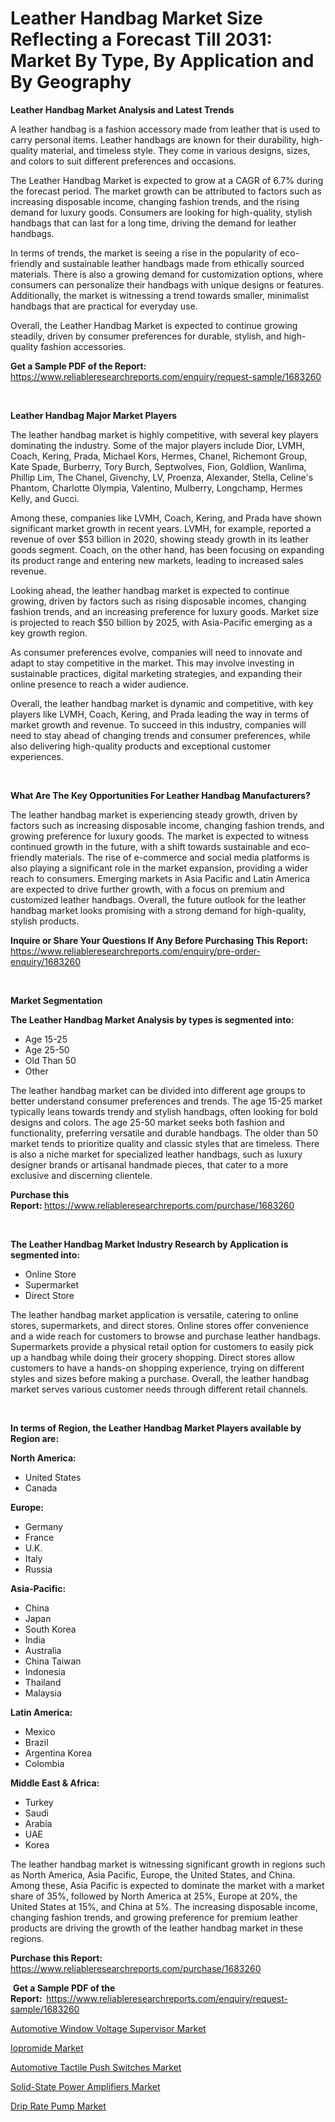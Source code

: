 <p><h1>Leather Handbag Market Size Reflecting a Forecast Till 2031: Market By Type, By Application and By Geography</h1></p><p><strong>Leather Handbag Market Analysis and Latest Trends</strong></p>
<p><p>A leather handbag is a fashion accessory made from leather that is used to carry personal items. Leather handbags are known for their durability, high-quality material, and timeless style. They come in various designs, sizes, and colors to suit different preferences and occasions.</p><p>The Leather Handbag Market is expected to grow at a CAGR of 6.7% during the forecast period. The market growth can be attributed to factors such as increasing disposable income, changing fashion trends, and the rising demand for luxury goods. Consumers are looking for high-quality, stylish handbags that can last for a long time, driving the demand for leather handbags.</p><p>In terms of trends, the market is seeing a rise in the popularity of eco-friendly and sustainable leather handbags made from ethically sourced materials. There is also a growing demand for customization options, where consumers can personalize their handbags with unique designs or features. Additionally, the market is witnessing a trend towards smaller, minimalist handbags that are practical for everyday use.</p><p>Overall, the Leather Handbag Market is expected to continue growing steadily, driven by consumer preferences for durable, stylish, and high-quality fashion accessories.</p></p>
<p><strong>Get a Sample PDF of the Report:&nbsp;</strong> <a href="https://www.reliableresearchreports.com/enquiry/request-sample/1683260">https://www.reliableresearchreports.com/enquiry/request-sample/1683260</a></p>
<p>&nbsp;</p>
<p><strong>Leather Handbag Major Market Players</strong></p>
<p><p>The leather handbag market is highly competitive, with several key players dominating the industry. Some of the major players include Dior, LVMH, Coach, Kering, Prada, Michael Kors, Hermes, Chanel, Richemont Group, Kate Spade, Burberry, Tory Burch, Septwolves, Fion, Goldlion, Wanlima, Phillip Lim, The Chanel, Givenchy, LV, Proenza, Alexander, Stella, Celine's Phantom, Charlotte Olympia, Valentino, Mulberry, Longchamp, Hermes Kelly, and Gucci.</p><p>Among these, companies like LVMH, Coach, Kering, and Prada have shown significant market growth in recent years. LVMH, for example, reported a revenue of over $53 billion in 2020, showing steady growth in its leather goods segment. Coach, on the other hand, has been focusing on expanding its product range and entering new markets, leading to increased sales revenue.</p><p>Looking ahead, the leather handbag market is expected to continue growing, driven by factors such as rising disposable incomes, changing fashion trends, and an increasing preference for luxury goods. Market size is projected to reach $50 billion by 2025, with Asia-Pacific emerging as a key growth region.</p><p>As consumer preferences evolve, companies will need to innovate and adapt to stay competitive in the market. This may involve investing in sustainable practices, digital marketing strategies, and expanding their online presence to reach a wider audience.</p><p>Overall, the leather handbag market is dynamic and competitive, with key players like LVMH, Coach, Kering, and Prada leading the way in terms of market growth and revenue. To succeed in this industry, companies will need to stay ahead of changing trends and consumer preferences, while also delivering high-quality products and exceptional customer experiences.</p></p>
<p>&nbsp;</p>
<p><strong>What Are The Key Opportunities For Leather Handbag Manufacturers?</strong></p>
<p><p>The leather handbag market is experiencing steady growth, driven by factors such as increasing disposable income, changing fashion trends, and growing preference for luxury goods. The market is expected to witness continued growth in the future, with a shift towards sustainable and eco-friendly materials. The rise of e-commerce and social media platforms is also playing a significant role in the market expansion, providing a wider reach to consumers. Emerging markets in Asia Pacific and Latin America are expected to drive further growth, with a focus on premium and customized leather handbags. Overall, the future outlook for the leather handbag market looks promising with a strong demand for high-quality, stylish products.</p></p>
<p><strong>Inquire or Share Your Questions If Any Before Purchasing This Report:</strong> <a href="https://www.reliableresearchreports.com/enquiry/pre-order-enquiry/1683260">https://www.reliableresearchreports.com/enquiry/pre-order-enquiry/1683260</a></p>
<p>&nbsp;</p>
<p><strong>Market Segmentation</strong></p>
<p><strong>The Leather Handbag Market Analysis by types is segmented into:</strong></p>
<p><ul><li>Age 15-25</li><li>Age 25-50</li><li>Old Than 50</li><li>Other</li></ul></p>
<p><p>The leather handbag market can be divided into different age groups to better understand consumer preferences and trends. The age 15-25 market typically leans towards trendy and stylish handbags, often looking for bold designs and colors. The age 25-50 market seeks both fashion and functionality, preferring versatile and durable handbags. The older than 50 market tends to prioritize quality and classic styles that are timeless. There is also a niche market for specialized leather handbags, such as luxury designer brands or artisanal handmade pieces, that cater to a more exclusive and discerning clientele.</p></p>
<p><strong>Purchase this Report:&nbsp;</strong><a href="https://www.reliableresearchreports.com/purchase/1683260">https://www.reliableresearchreports.com/purchase/1683260</a></p>
<p>&nbsp;</p>
<p><strong>The Leather Handbag Market Industry Research by Application is segmented into:</strong></p>
<p><ul><li>Online Store</li><li>Supermarket</li><li>Direct Store</li></ul></p>
<p><p>The leather handbag market application is versatile, catering to online stores, supermarkets, and direct stores. Online stores offer convenience and a wide reach for customers to browse and purchase leather handbags. Supermarkets provide a physical retail option for customers to easily pick up a handbag while doing their grocery shopping. Direct stores allow customers to have a hands-on shopping experience, trying on different styles and sizes before making a purchase. Overall, the leather handbag market serves various customer needs through different retail channels.</p></p>
<p>&nbsp;</p>
<p><strong>In terms of Region, the Leather Handbag Market Players available by Region are:</strong></p>
<p>
    <p> <strong> North America: </strong>
        <ul>
            <li>United States</li>
            <li>Canada</li>
        </ul>
        </p> 
    <p> <strong> Europe: </strong>
        <ul>
            <li>Germany</li>
            <li>France</li>
            <li>U.K.</li>
            <li>Italy</li>
            <li>Russia</li>
        </ul>
        </p> 
    <p> <strong> Asia-Pacific: </strong>
        <ul>
            <li>China</li>
            <li>Japan</li>
            <li>South Korea</li>
            <li>India</li>
            <li>Australia</li>
            <li>China Taiwan</li>
            <li>Indonesia</li>
            <li>Thailand</li>
            <li>Malaysia</li>
        </ul>
        </p> 
    <p> <strong> Latin America: </strong>
        <ul>
            <li>Mexico</li>
            <li>Brazil</li>
            <li>Argentina Korea</li>
            <li>Colombia</li>
        </ul>
        </p> 
    <p> <strong> Middle East & Africa: </strong>
        <ul>
            <li>Turkey</li>
            <li>Saudi</li>
            <li>Arabia</li>
            <li>UAE</li>
            <li>Korea</li>
        </ul>
    </p>
    </p>
<p><p>The leather handbag market is witnessing significant growth in regions such as North America, Asia Pacific, Europe, the United States, and China. Among these, Asia Pacific is expected to dominate the market with a market share of 35%, followed by North America at 25%, Europe at 20%, the United States at 15%, and China at 5%. The increasing disposable income, changing fashion trends, and growing preference for premium leather products are driving the growth of the leather handbag market in these regions.</p></p>
<p><strong>Purchase this Report: </strong><a href="https://www.reliableresearchreports.com/purchase/1683260">https://www.reliableresearchreports.com/purchase/1683260</a></p>
<p>&nbsp;<strong>Get a Sample PDF of the Report:&nbsp;&nbsp;</strong><a href="https://www.reliableresearchreports.com/enquiry/request-sample/1683260">https://www.reliableresearchreports.com/enquiry/request-sample/1683260</a></p>
<p><strong></strong></p>
<p><p><a href="https://medium.com/@dessiefadel/automotive-window-voltage-supervisor-market-report-reveals-the-latest-trends-and-growth-4e6e76f66015">Automotive Window Voltage Supervisor Market</a></p><p><a href="https://issuu.com/reportprime-2/docs/iopromide-market-size-2030.pptx">Iopromide Market</a></p><p><a href="https://medium.com/@dessiefadel/automotive-tactile-push-switches-market-analysis-and-sze-forecasted-for-period-from-2024-to-2031-4c6339feae93">Automotive Tactile Push Switches Market</a></p><p><a href="https://github.com/prosalinda88/Market-Research-Report-List-3/blob/main/solid-state-power-amplifiers-market.md">Solid-State Power Amplifiers Market</a></p><p><a href="https://issuu.com/reportprime-2/docs/drip-rate-pump-market-size-2030.pptx">Drip Rate Pump Market</a></p></p>